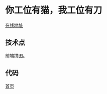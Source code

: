 # 你工位有猫，我工位有刀

[在线地址][online]

## 技术点

前端拼图。

## 代码

[首页](./index.html)

[online]: http://h5.zxhong.com/web/li/180312wyDesk/index.html